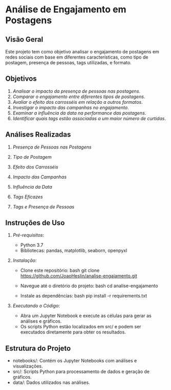 # Análise de Engajamento em Postagens

## Visão Geral

Este projeto tem como objetivo analisar o engajamento de postagens em redes sociais com base em diferentes características, como tipo de postagem, presença de pessoas, tags utilizadas, e formato. 

## Objetivos

1. *Analisar o impacto da presença de pessoas nas postagens*.
2. *Comparar o engajamento entre diferentes tipos de postagens*.
3. *Avaliar o efeito dos carrosséis em relação a outros formatos*.
4. *Investigar o impacto das campanhas no engajamento*.
5. *Examinar a influência da data na performance das postagens*.
6. *Identificar quais tags estão associadas a um maior número de curtidas*.

## Análises Realizadas

1. *Presença de Pessoas nas Postagens*

2. *Tipo de Postagem*
  
3. *Efeito dos Carrosséis*
   
4. *Impacto das Campanhas*

5. *Influência da Data*

6. *Tags Eficazes*

7. *Tags e Presença de Pessoas*


## Instruções de Uso

1. *Pré-requisitos*:
   - Python 3.7
   - Bibliotecas: pandas, matplotlib, seaborn, openpyxl

2. *Instalação*:
   - Clone este repositório:
     bash
     git clone https://github.com/JoaoHeslin/analise-engajamento.git
     
   - Navegue até o diretório do projeto:
     bash
     cd analise-engajamento
     
   - Instale as dependências:
     bash
     pip install -r requirements.txt
     

3. *Executando o Código*:
   - Abra um Jupyter Notebook e execute as células para gerar as análises e gráficos.
   - Os scripts Python estão localizados em src/ e podem ser executados diretamente para obter os resultados.

## Estrutura do Projeto

- notebooks/: Contém os Jupyter Notebooks com análises e visualizações.
- src/: Scripts Python para processamento de dados e geração de gráficos.
- data/: Dados utilizados nas análises.
